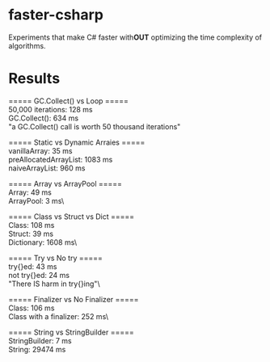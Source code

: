 # faster-csharp

Experiments that make C# faster with**OUT** optimizing the time complexity of algorithms.

# Results

===== GC.Collect() vs Loop =====\
50,000 iterations: 128 ms\
GC.Collect(): 634 ms\
"a GC.Collect() call is worth 50 thousand iterations"


===== Static vs Dynamic Arraies =====\
vanillaArray: 35 ms\
preAllocatedArrayList: 1083 ms\
naiveArrayList: 960 ms


===== Array vs ArrayPool =====\
Array: 49 ms\
ArrayPool: 3 ms\


===== Class vs Struct vs Dict =====\
Class: 108 ms\
Struct: 39 ms\
Dictionary: 1608 ms\


===== Try vs No try =====\
try{}ed: 43 ms\
not try{}ed: 24 ms\
"There IS harm in try{}ing"\


===== Finalizer vs No Finalizer =====\
Class: 106 ms\
Class with a finalizer: 252 ms\


===== String vs StringBuilder =====\
StringBuilder: 7 ms\
String: 29474 ms

